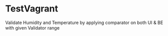 # TestVagrant
Validate Humidity and Temperature by applying comparator on both UI &amp; BE with given Validator range

